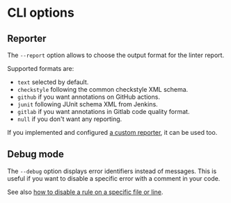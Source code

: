# CLI options

## Reporter

The `--report` option allows to choose the output format for the linter report.

Supported formats are:
- `text` selected by default.
- `checkstyle` following the common checkstyle XML schema.
- `github` if you want annotations on GitHub actions.
- `junit` following JUnit schema XML from Jenkins.
- `gitlab` if you want annotations in Gitlab code quality format.
- `null` if you don't want any reporting.

If you implemented and configured [a custom reporter](configuration.md#custom-reporters),
it can be used too.

## Debug mode

The `--debug` option displays error identifiers instead of messages. This is
useful if you want to disable a specific error with a comment in your code.

See also [how to disable a rule on a specific file or line](identifiers.md).
